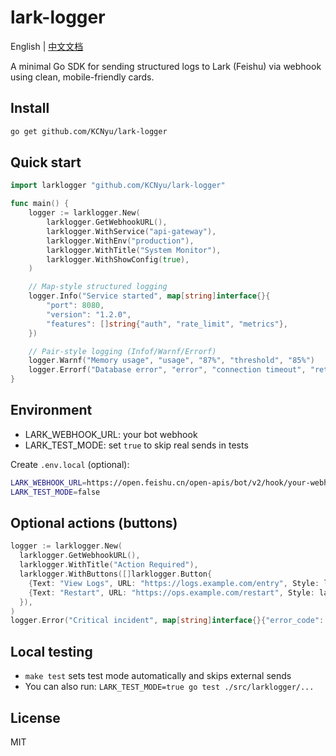 # lark-logger

English | [中文文档](docs/README_zh.md)

A minimal Go SDK for sending structured logs to Lark (Feishu) via webhook using clean, mobile-friendly cards.

## Install

```bash
go get github.com/KCNyu/lark-logger
```

## Quick start

```go
import larklogger "github.com/KCNyu/lark-logger"

func main() {
    logger := larklogger.New(
        larklogger.GetWebhookURL(),
        larklogger.WithService("api-gateway"),
        larklogger.WithEnv("production"),
        larklogger.WithTitle("System Monitor"),
        larklogger.WithShowConfig(true),
    )

    // Map-style structured logging
    logger.Info("Service started", map[string]interface{}{
        "port": 8080,
        "version": "1.2.0",
        "features": []string{"auth", "rate_limit", "metrics"},
    })

    // Pair-style logging (Infof/Warnf/Errorf)
    logger.Warnf("Memory usage", "usage", "87%", "threshold", "85%")
    logger.Errorf("Database error", "error", "connection timeout", "retry_count", 3)
}
```

## Environment

- LARK_WEBHOOK_URL: your bot webhook
- LARK_TEST_MODE: set `true` to skip real sends in tests

Create `.env.local` (optional):

```bash
LARK_WEBHOOK_URL=https://open.feishu.cn/open-apis/bot/v2/hook/your-webhook
LARK_TEST_MODE=false
```

## Optional actions (buttons)

```go
logger := larklogger.New(
  larklogger.GetWebhookURL(),
  larklogger.WithTitle("Action Required"),
  larklogger.WithButtons([]larklogger.Button{
    {Text: "View Logs", URL: "https://logs.example.com/entry", Style: larklogger.ButtonStylePrimary},
    {Text: "Restart", URL: "https://ops.example.com/restart", Style: larklogger.ButtonStyleDanger, Confirm: true},
  }),
)
logger.Error("Critical incident", map[string]interface{}{"error_code": "SYS_001"})
```

## Local testing

- `make test` sets test mode automatically and skips external sends
- You can also run: `LARK_TEST_MODE=true go test ./src/larklogger/...`

## License

MIT